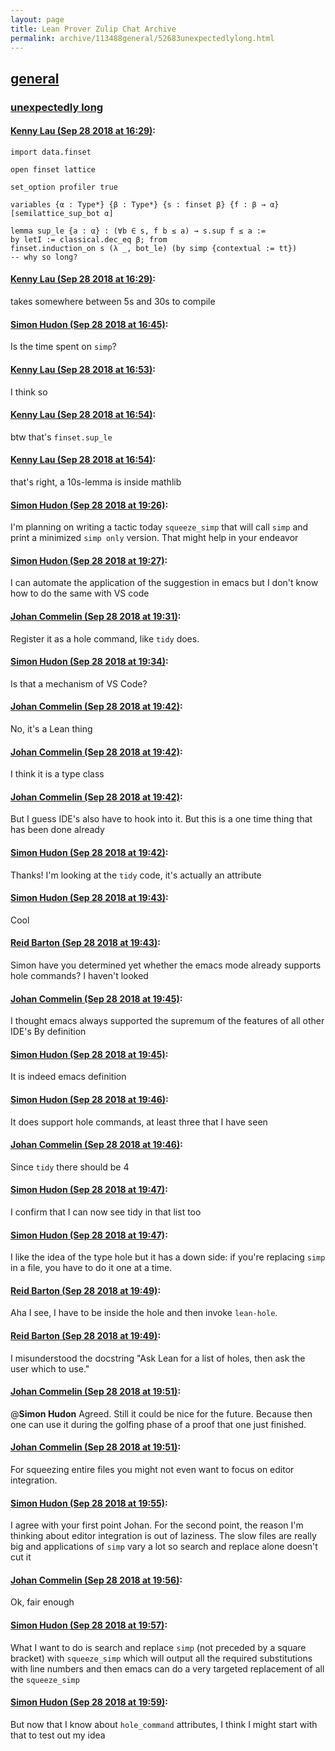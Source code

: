 ```yaml
---
layout: page
title: Lean Prover Zulip Chat Archive 
permalink: archive/113488general/52683unexpectedlylong.html
---
```


## [general](index.html)
### [unexpectedly long](52683unexpectedlylong.html)

#### [Kenny Lau (Sep 28 2018 at 16:29)](https://leanprover.zulipchat.com/#narrow/stream/113488-general/topic/unexpectedly%20long/near/134828020):
```lean
import data.finset

open finset lattice

set_option profiler true

variables {α : Type*} {β : Type*} {s : finset β} {f : β → α} [semilattice_sup_bot α]

lemma sup_le {a : α} : (∀b ∈ s, f b ≤ a) → s.sup f ≤ a :=
by letI := classical.dec_eq β; from
finset.induction_on s (λ _, bot_le) (by simp {contextual := tt})
-- why so long?
```

#### [Kenny Lau (Sep 28 2018 at 16:29)](https://leanprover.zulipchat.com/#narrow/stream/113488-general/topic/unexpectedly%20long/near/134828031):
takes somewhere between 5s and 30s to compile

#### [Simon Hudon (Sep 28 2018 at 16:45)](https://leanprover.zulipchat.com/#narrow/stream/113488-general/topic/unexpectedly%20long/near/134829320):
Is the time spent on `simp`?

#### [Kenny Lau (Sep 28 2018 at 16:53)](https://leanprover.zulipchat.com/#narrow/stream/113488-general/topic/unexpectedly%20long/near/134829840):
I think so

#### [Kenny Lau (Sep 28 2018 at 16:54)](https://leanprover.zulipchat.com/#narrow/stream/113488-general/topic/unexpectedly%20long/near/134829940):
btw that's `finset.sup_le`

#### [Kenny Lau (Sep 28 2018 at 16:54)](https://leanprover.zulipchat.com/#narrow/stream/113488-general/topic/unexpectedly%20long/near/134829952):
that's right, a 10s-lemma is inside mathlib

#### [Simon Hudon (Sep 28 2018 at 19:26)](https://leanprover.zulipchat.com/#narrow/stream/113488-general/topic/unexpectedly%20long/near/134839187):
I'm planning on writing a tactic today `squeeze_simp` that will call `simp` and print a minimized `simp only` version. That might help in your endeavor

#### [Simon Hudon (Sep 28 2018 at 19:27)](https://leanprover.zulipchat.com/#narrow/stream/113488-general/topic/unexpectedly%20long/near/134839219):
I can automate the application of the suggestion in emacs but I don't know how to do the same with VS code

#### [Johan Commelin (Sep 28 2018 at 19:31)](https://leanprover.zulipchat.com/#narrow/stream/113488-general/topic/unexpectedly%20long/near/134839421):
Register it as a hole command, like `tidy` does.

#### [Simon Hudon (Sep 28 2018 at 19:34)](https://leanprover.zulipchat.com/#narrow/stream/113488-general/topic/unexpectedly%20long/near/134839603):
Is that a mechanism of VS Code?

#### [Johan Commelin (Sep 28 2018 at 19:42)](https://leanprover.zulipchat.com/#narrow/stream/113488-general/topic/unexpectedly%20long/near/134840062):
No, it's a Lean thing

#### [Johan Commelin (Sep 28 2018 at 19:42)](https://leanprover.zulipchat.com/#narrow/stream/113488-general/topic/unexpectedly%20long/near/134840104):
I think it is a type class

#### [Johan Commelin (Sep 28 2018 at 19:42)](https://leanprover.zulipchat.com/#narrow/stream/113488-general/topic/unexpectedly%20long/near/134840132):
But I guess IDE's also have to hook into it. But this is a one time thing that has been done already

#### [Simon Hudon (Sep 28 2018 at 19:42)](https://leanprover.zulipchat.com/#narrow/stream/113488-general/topic/unexpectedly%20long/near/134840140):
Thanks! I'm looking at the `tidy` code, it's actually an attribute

#### [Simon Hudon (Sep 28 2018 at 19:43)](https://leanprover.zulipchat.com/#narrow/stream/113488-general/topic/unexpectedly%20long/near/134840156):
Cool

#### [Reid Barton (Sep 28 2018 at 19:43)](https://leanprover.zulipchat.com/#narrow/stream/113488-general/topic/unexpectedly%20long/near/134840173):
Simon have you determined yet whether the emacs mode already supports hole commands? I haven't looked

#### [Johan Commelin (Sep 28 2018 at 19:45)](https://leanprover.zulipchat.com/#narrow/stream/113488-general/topic/unexpectedly%20long/near/134840284):
I thought emacs always supported the supremum of the features of all other IDE's
By definition

#### [Simon Hudon (Sep 28 2018 at 19:45)](https://leanprover.zulipchat.com/#narrow/stream/113488-general/topic/unexpectedly%20long/near/134840326):
It is indeed emacs definition

#### [Simon Hudon (Sep 28 2018 at 19:46)](https://leanprover.zulipchat.com/#narrow/stream/113488-general/topic/unexpectedly%20long/near/134840382):
It does support hole commands, at least three that I have seen

#### [Johan Commelin (Sep 28 2018 at 19:46)](https://leanprover.zulipchat.com/#narrow/stream/113488-general/topic/unexpectedly%20long/near/134840401):
Since `tidy` there should be 4

#### [Simon Hudon (Sep 28 2018 at 19:47)](https://leanprover.zulipchat.com/#narrow/stream/113488-general/topic/unexpectedly%20long/near/134840430):
I confirm that I can now see tidy in that list too

#### [Simon Hudon (Sep 28 2018 at 19:47)](https://leanprover.zulipchat.com/#narrow/stream/113488-general/topic/unexpectedly%20long/near/134840456):
I like the idea of the type hole but it has a down side: if you're replacing `simp` in a file, you have to do it one at a time.

#### [Reid Barton (Sep 28 2018 at 19:49)](https://leanprover.zulipchat.com/#narrow/stream/113488-general/topic/unexpectedly%20long/near/134840547):
Aha I see, I have to be inside the hole and then invoke `lean-hole`.

#### [Reid Barton (Sep 28 2018 at 19:49)](https://leanprover.zulipchat.com/#narrow/stream/113488-general/topic/unexpectedly%20long/near/134840568):
I misunderstood the docstring "Ask Lean for a list of holes, then ask the user which to use."

#### [Johan Commelin (Sep 28 2018 at 19:51)](https://leanprover.zulipchat.com/#narrow/stream/113488-general/topic/unexpectedly%20long/near/134840701):
@**Simon Hudon** Agreed. Still it could be nice for the future. Because then one can use it during the golfing phase of a proof that one just finished.

#### [Johan Commelin (Sep 28 2018 at 19:51)](https://leanprover.zulipchat.com/#narrow/stream/113488-general/topic/unexpectedly%20long/near/134840725):
For squeezing entire files you might not even want to focus on editor integration.

#### [Simon Hudon (Sep 28 2018 at 19:55)](https://leanprover.zulipchat.com/#narrow/stream/113488-general/topic/unexpectedly%20long/near/134840941):
I agree with your first point Johan. For the second point, the reason I'm thinking about editor integration is out of laziness. The slow files are really big and applications of `simp` vary a lot so search and replace alone doesn't cut it

#### [Johan Commelin (Sep 28 2018 at 19:56)](https://leanprover.zulipchat.com/#narrow/stream/113488-general/topic/unexpectedly%20long/near/134841018):
Ok, fair enough

#### [Simon Hudon (Sep 28 2018 at 19:57)](https://leanprover.zulipchat.com/#narrow/stream/113488-general/topic/unexpectedly%20long/near/134841064):
What I want to do is search and replace `simp` (not preceded by a square bracket) with `squeeze_simp` which will output all the required substitutions with line numbers and then emacs can do a very targeted replacement of all the `squeeze_simp`

#### [Simon Hudon (Sep 28 2018 at 19:59)](https://leanprover.zulipchat.com/#narrow/stream/113488-general/topic/unexpectedly%20long/near/134841212):
But now that I know about `hole_command` attributes, I think I might start with that to test out my idea

